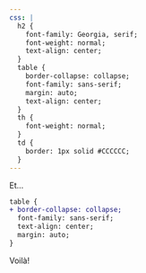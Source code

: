 ```yaml
---
css: |
  h2 {
    font-family: Georgia, serif;
    font-weight: normal;
    text-align: center;
  }
  table {
    border-collapse: collapse;
    font-family: sans-serif;
    margin: auto;
    text-align: center;
  }
  th {
    font-weight: normal;
  }
  td {
    border: 1px solid #CCCCCC;
  }
---
```


Et...

```diff
table {
+ border-collapse: collapse;
  font-family: sans-serif;
  text-align: center;
  margin: auto;
}
```

Voilà!
